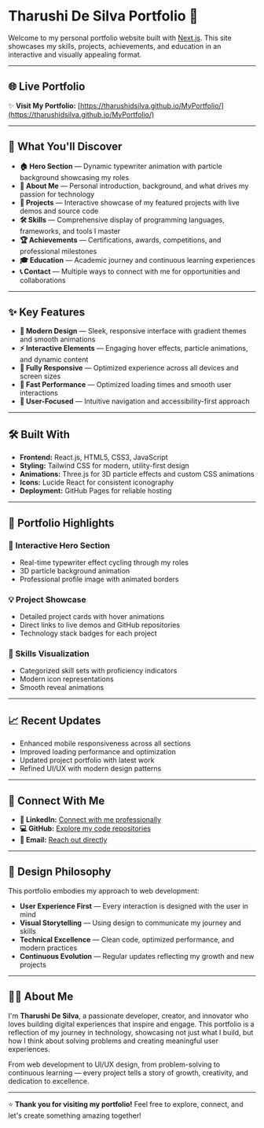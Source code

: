 # Tharushi De Silva Portfolio 🌟

Welcome to my personal portfolio website built with [Next.js](https://nextjs.org). This site showcases my skills, projects, achievements, and education in an interactive and visually appealing format.

---
## 🌐 Live Portfolio

✨ **Visit My Portfolio:** [https://tharushidsilva.github.io/MyPortfolio/](https://tharushidsilva.github.io/MyPortfolio/)

---

## 📌 What You'll Discover

- **🏠 Hero Section** — Dynamic typewriter animation with particle background showcasing my roles
- **👋 About Me** — Personal introduction, background, and what drives my passion for technology  
- **💼 Projects** — Interactive showcase of my featured projects with live demos and source code
- **🛠️ Skills** — Comprehensive display of programming languages, frameworks, and tools I master
- **🏆 Achievements** — Certifications, awards, competitions, and professional milestones
- **🎓 Education** — Academic journey and continuous learning experiences
- **📞 Contact** — Multiple ways to connect with me for opportunities and collaborations

---

## ✨ Key Features

- **🎨 Modern Design** — Sleek, responsive interface with gradient themes and smooth animations
- **⚡ Interactive Elements** — Engaging hover effects, particle animations, and dynamic content
- **📱 Fully Responsive** — Optimized experience across all devices and screen sizes
- **🚀 Fast Performance** — Optimized loading times and smooth user interactions
- **🎯 User-Focused** — Intuitive navigation and accessibility-first approach

---

## 🛠️ Built With

- **Frontend:** React.js, HTML5, CSS3, JavaScript
- **Styling:** Tailwind CSS for modern, utility-first design
- **Animations:** Three.js for 3D particle effects and custom CSS animations
- **Icons:** Lucide React for consistent iconography
- **Deployment:** GitHub Pages for reliable hosting

---

## 🎯 Portfolio Highlights

### 🌟 Interactive Hero Section
- Real-time typewriter effect cycling through my roles
- 3D particle background animation
- Professional profile image with animated borders

### 💡 Project Showcase
- Detailed project cards with hover animations
- Direct links to live demos and GitHub repositories
- Technology stack badges for each project

### 🔧 Skills Visualization
- Categorized skill sets with proficiency indicators
- Modern icon representations
- Smooth reveal animations

---

## 📈 Recent Updates

- Enhanced mobile responsiveness across all sections
- Improved loading performance and optimization
- Updated project portfolio with latest work
- Refined UI/UX with modern design patterns

---

## 🤝 Connect With Me

- **💼 LinkedIn:** [Connect with me professionally](https://linkedin.com/in/tharushii)
- **💻 GitHub:** [Explore my code repositories](https://github.com/TharushiDSilva)
- **📧 Email:** [Reach out directly](mailto:desilva.tharushiw@gmail.com)

---

## 🎨 Design Philosophy

This portfolio embodies my approach to web development:
- **User Experience First** — Every interaction is designed with the user in mind
- **Visual Storytelling** — Using design to communicate my journey and skills
- **Technical Excellence** — Clean code, optimized performance, and modern practices
- **Continuous Evolution** — Regular updates reflecting my growth and new projects

---

## 🙋‍♀️ About Me

I'm **Tharushi De Silva**, a passionate developer, creator, and innovator who loves building digital experiences that inspire and engage. This portfolio is a reflection of my journey in technology, showcasing not just what I build, but how I think about solving problems and creating meaningful user experiences.

From web development to UI/UX design, from problem-solving to continuous learning — every project tells a story of growth, creativity, and dedication to excellence.

---

⭐ **Thank you for visiting my portfolio!** Feel free to explore, connect, and let's create something amazing together!